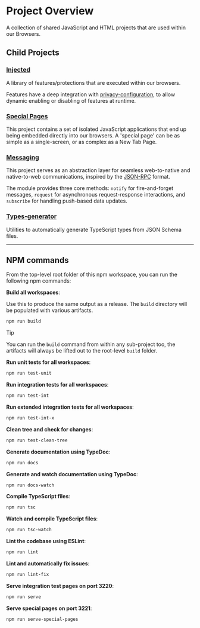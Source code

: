# Project Overview

A collection of shared JavaScript and HTML projects that are used within our Browsers.

## Child Projects

### [Injected](./injected)

A library of features/protections that are executed within our browsers. 

Features have a deep integration with [privacy-configuration](https://github.com/duckduckgo/privacy-configuration),
to allow dynamic enabling or disabling of features at runtime.

### [Special Pages](./special-pages)

This project contains a set of isolated JavaScript applications that end up being embedded directly into
our browsers. A 'special page' can be as simple as a single-screen, or as complex as a New Tab Page.

### [Messaging](./messaging)

This project serves as an abstraction layer for seamless web-to-native and native-to-web
communications, inspired by the [JSON-RPC](https://www.jsonrpc.org/specification) format.

The module provides three core methods: `notify` for fire-and-forget messages, `request` for asynchronous request-response
interactions, and `subscribe` for handling push-based data updates.

### [Types-generator](./types-generator)

Utilities to automatically generate TypeScript types from JSON Schema files.

---

## NPM commands

From the top-level root folder of this npm workspace, you can run the following npm commands:

**Build all workspaces**:

Use this to produce the same output as a release. The `build` directory will be populated with
various artifacts.

```sh
npm run build
```

> [!TIP]
> You can run the `build` command from within any sub-project too, the artifacts will always be
> lifted out to the root-level `build` folder.

**Run unit tests for all workspaces**:

```sh
npm run test-unit
```

**Run integration tests for all workspaces**:
```sh
npm run test-int
```

**Run extended integration tests for all workspaces**:
```sh
npm run test-int-x
```

**Clean tree and check for changes**:
```sh
npm run test-clean-tree
```

**Generate documentation using TypeDoc**:
```sh
npm run docs
```

**Generate and watch documentation using TypeDoc**:
```sh
npm run docs-watch
```

**Compile TypeScript files**:
```sh
npm run tsc
```

**Watch and compile TypeScript files**:
```sh
npm run tsc-watch
```

**Lint the codebase using ESLint**:
```sh
npm run lint
```

**Lint and automatically fix issues**:
```sh
npm run lint-fix
```

**Serve integration test pages on port 3220**:
```sh
npm run serve
```

**Serve special pages on port 3221**:
```sh
npm run serve-special-pages
```
